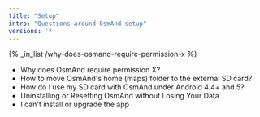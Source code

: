 ```yaml
---
title: "Setup"
intro: "Questions around OsmAnd setup"
versions: '*'
---
```


{% _in_list /why-does-osmand-require-permission-x %}
- Why does OsmAnd require permission X?
- How to move OsmAnd's home (maps) folder to the external SD card?
- How do I use my SD card with OsmAnd under Android 4.4+ and 5?
- Uninstalling or Resetting OsmAnd without Losing Your Data
- I can't install or upgrade the app
